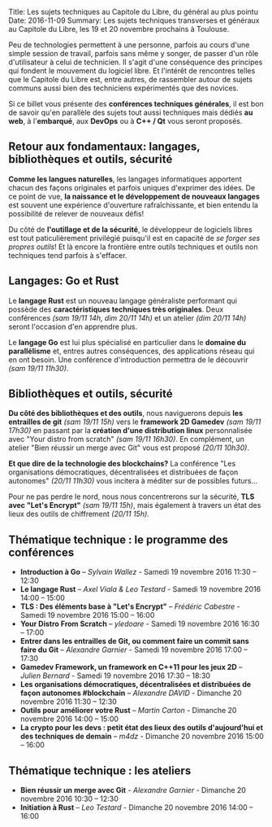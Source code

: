 Title: Les sujets techniques au Capitole du Libre, du général au plus pointu
Date: 2016-11-09
Summary: Les sujets techniques transverses et généraux au Capitole du Libre, les 19 et 20 novembre prochains à Toulouse.

Peu de technologies permettent à une personne, parfois au cours d'une simple session de travail, parfois sans même y songer, de passer d'un rôle d'utilisateur à celui de technicien. Il s'agit d'une conséquence des principes qui fondent le mouvement du logiciel libre. Et l'intérêt de rencontres telles que le Capitole du Libre est, entre autres, de rassembler autour de sujets communs aussi bien des techniciens expérimentés que des novices.

Si ce billet vous présente des **conférences techniques générales**, il est bon de savoir qu'en parallèle des sujets tout aussi techniques mais dédiés **au web**, à l'**embarqué**, aux **DevOps** ou à **C++ / Qt** vous seront proposés.

## Retour aux fondamentaux: langages, bibliothèques et outils, sécurité

**Comme les langues naturelles**, les langages informatiques apportent chacun des façons originales et parfois uniques d'exprimer des idées. De ce point de vue, **la naissance et le développement de nouveaux langages** est souvent une expérience d'ouverture rafraîchissante, et bien entendu la possibilité de relever de nouveaux défis!

Du côté de **l'outillage et de la sécurité**, le développeur de logiciels libres est tout paticulièrement privilégié puisqu'il est en capacité de *se forger ses propres outils*! Et là encore la frontière entre outils techniques et outils non techniques tend parfois à s'effacer.

## Langages: Go et Rust

Le **langage Rust** est un nouveau langage généraliste performant qui possède des **caractéristiques techniques très originales**. Deux conférences *(sam 19/11 14h, dim 20/11 14h)* et un atelier *(dim 20/11 14h)* seront l'occasion d'en apprendre plus.

Le **langage Go** est lui plus spécialisé en particulier dans le **domaine du parallélisme** et, entres autres conséquences, des applications réseau qui en ont besoin. Une conférence d'introduction permettra de le découvrir *(sam 19/11 11h30)*.

## Bibliothèques et outils, sécurité

**Du côté des bibliothèques et des outils**, nous naviguerons depuis **les entrailles de git** *(sam 19/11 15h)* vers le **framework 2D Gamedev** *(sam 19/11 17h30)* en passant par la **création d'une distribution linux** personnalisée avec "Your distro from scratch" *(sam 19/11 16h30)*. En complément, un atelier "Bien réussir un merge avec Git" vous est proposé *(20/11 10h30)*.

**Et que dire de la technologie des blockchains?** La conférence "Les organisations démocratiques, décentralisées et distribuées de façon autonomes" *(20/11 11h30)* vous incitera à méditer sur de possibles futurs...

Pour ne pas perdre le nord, nous nous concentrerons sur la sécurité, **TLS avec "Let's Encrypt"** *(sam 19/11 15h)*, mais également à travers un état des lieux des outils de chiffrement *(20/11 15h)*.

## Thématique technique : le programme des conférences

* **Introduction à Go** – *Sylvain Wallez* - Samedi 19 novembre 2016 11:30 – 12:30
* **Le langage Rust** – *Axel Viala & Leo Testard* - Samedi 19 novembre 2016 14:00 – 15:00
* **TLS : Des éléments base à "Let's Encrypt"** – *Frédéric Cabestre* - Samedi 19 novembre 2016 15:00 – 16:00
* **Your Distro From Scratch** – *yledoare* - Samedi 19 novembre 2016 16:30 – 17:00
* **Entrer dans les entrailles de Git, ou comment faire un commit sans faire du Git** – *Alexandre Garnier* - Samedi 19 novembre 2016 17:00 – 17:30
* **Gamedev Framework, un framework en C++11 pour les jeux 2D** – *Julien Bernard* - Samedi 19 novembre 2016 17:30 – 18:30
* **Les organisations démocratiques, décentralisées et distribuées de façon autonomes #blockchain** – *Alexandre DAVID* - Dimanche 20 novembre 2016 11:30 – 12:30
* **Outils pour améliorer votre Rust** – *Martin Carton* - Dimanche 20 novembre 2016 14:00 – 15:00
* **La crypto pour les devs : petit état des lieux des outils d'aujourd'hui et des techniques de demain** – *m4dz* - Dimanche 20 novembre 2016 15:00 – 16:00

## Thématique technique : les ateliers

* **Bien réussir un merge avec Git** - *Alexandre Garnier* - Dimanche 20 novembre 2016 10:30 – 12:30
* **Initiation à Rust** – *Leo Testard* - Dimanche 20 novembre 2016 14:00 – 16:00
